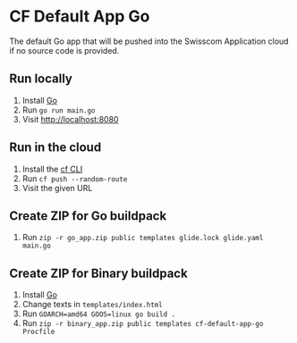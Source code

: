 # CF Default App Go

The default Go app that will be pushed into the Swisscom Application cloud if no source code is provided.

## Run locally

1. Install [Go](https://golang.org/doc/install)
1. Run `go run main.go`
1. Visit <http://localhost:8080>

## Run in the cloud

1. Install the [cf CLI](https://github.com/cloudfoundry/cli#downloads)
1. Run `cf push --random-route`
1. Visit the given URL

## Create ZIP for Go buildpack

1. Run `zip -r go_app.zip public templates glide.lock glide.yaml main.go`

## Create ZIP for Binary buildpack

1. Install [Go](https://golang.org/doc/install)
1. Change texts in `templates/index.html`
1. Run `GOARCH=amd64 GOOS=linux go build .`
1. Run `zip -r binary_app.zip public templates cf-default-app-go Procfile`
